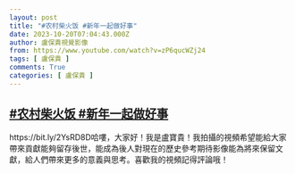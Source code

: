 ```yaml
---
layout: post
title: "#农村柴火饭 #新年一起做好事"
date: 2023-10-20T07:04:43.000Z
author: 盧保貴視覺影像
from: https://www.youtube.com/watch?v=zP6qucWZj24
tags: [ 盧保貴 ]
comments: True
categories: [ 盧保貴 ]
---
```

<!--1697785483000-->
[#农村柴火饭 #新年一起做好事](https://www.youtube.com/watch?v=zP6qucWZj24)
------

<div>
https://bit.ly/2YsRD8D哈嘍，大家好！我是盧寶貴！我拍攝的視頻希望能給大家帶來貢獻能夠留存後世，能成為後人對現在的歷史參考期待影像能為將來保留文獻，給人們帶來更多的意義與思考。喜歡我的視頻記得評論哦！
</div>
